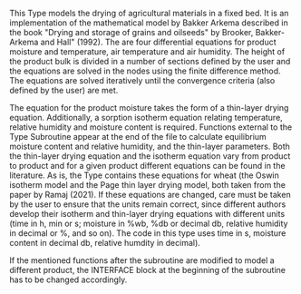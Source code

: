 This Type models the drying of agricultural materials in a fixed bed. It is an implementation of the mathematical model by Bakker Arkema described in the book "Drying and storage of grains and oilseeds" by Brooker, Bakker-Arkema and Hall" (1992). The are four differential equations for product moisture and temperature, air temperature and air humidity. The height  of the  product bulk is divided in a number of sections defined by the user and the equations are solved in the nodes using the finite difference method. The equations are solved iteratively until the convergence criteria (also defined by the user) are met.

The equation for the product moisture takes the form of a thin-layer drying equation. Additionally, a sorption isotherm equation relating temperature, relative humidity and moisture content is required. Functions external to the Type Subroutine appear at the end of the file to calculate equilibrium moisture content and relative humidity, and the thin-layer parameters. Both the thin-layer drying equation and the isotherm equation vary from product to product and for a given product different equations can be found in the literature. As is, the Type contains these equations for wheat (the Oswin isotherm model and the Page thin layer drying model, both taken from the paper by Ramaj (2021). If these equations are changed, care must be taken by the user to ensure that the units remain correct, since different authors develop their isotherm and thin-layer drying equations with different units (time in h, min or s; moisture in %wb, %db or decimal db, relative humidity in decimal or %, and so on). The code in this type uses time in s, moisture content in decimal db, relative humdity in decimal).

If the mentioned functions after the subroutine are modified to model a different product, the INTERFACE block at the beginning of the subroutine has to be changed accordingly. 
